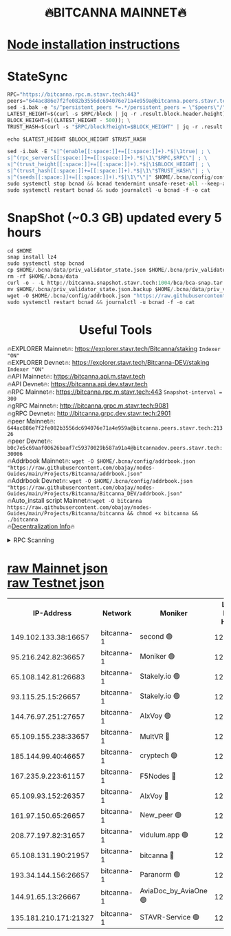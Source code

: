 <h1 align="center"> 🔥BITCANNA MAINNET🔥</h1>


[Node installation instructions](https://github.com/obajay/nodes-Guides/tree/main/Projects/Bitcanna)
=

# StateSync
```python
RPC="https://bitcanna.rpc.m.stavr.tech:443"
peers="644ac886e7f2fe082b3556dc694076e71a4e959a@bitcanna.peers.stavr.tech:21326"
sed -i.bak -e "s/^persistent_peers *=.*/persistent_peers = \"$peers\"/" $HOME/.bcna/config/config.toml
LATEST_HEIGHT=$(curl -s $RPC/block | jq -r .result.block.header.height); \
BLOCK_HEIGHT=$((LATEST_HEIGHT - 500)); \
TRUST_HASH=$(curl -s "$RPC/block?height=$BLOCK_HEIGHT" | jq -r .result.block_id.hash)

echo $LATEST_HEIGHT $BLOCK_HEIGHT $TRUST_HASH

sed -i.bak -E "s|^(enable[[:space:]]+=[[:space:]]+).*$|\1true| ; \
s|^(rpc_servers[[:space:]]+=[[:space:]]+).*$|\1\"$RPC,$RPC\"| ; \
s|^(trust_height[[:space:]]+=[[:space:]]+).*$|\1$BLOCK_HEIGHT| ; \
s|^(trust_hash[[:space:]]+=[[:space:]]+).*$|\1\"$TRUST_HASH\"| ; \
s|^(seeds[[:space:]]+=[[:space:]]+).*$|\1\"\"|" $HOME/.bcna/config/config.toml
sudo systemctl stop bcnad && bcnad tendermint unsafe-reset-all --keep-addr-book
sudo systemctl restart bcnad && sudo journalctl -u bcnad -f -o cat
```
# SnapShot (~0.3 GB) updated every 5 hours
```python
cd $HOME
snap install lz4
sudo systemctl stop bcnad
cp $HOME/.bcna/data/priv_validator_state.json $HOME/.bcna/priv_validator_state.json.backup
rm -rf $HOME/.bcna/data
curl -o - -L http://bitcanna.snapshot.stavr.tech:1004/bca/bca-snap.tar.lz4 | lz4 -c -d - | tar -x -C $HOME/.bcna --strip-components 2
mv $HOME/.bcna/priv_validator_state.json.backup $HOME/.bcna/data/priv_validator_state.json
wget -O $HOME/.bcna/config/addrbook.json "https://raw.githubusercontent.com/obajay/nodes-Guides/main/Projects/Bitcanna/addrbook.json"
sudo systemctl restart bcnad && journalctl -u bcnad -f -o cat
```

 <h1 align="center"> Useful Tools</h1>

🔥EXPLORER Mainnet🔥:    https://explorer.stavr.tech/Bitcanna/staking          `Indexer "ON"` \
🔥EXPLORER Devnet🔥:     https://explorer.stavr.tech/Bitcanna-DEV/staking     `Indexer "ON"` \
🔥API Mainnet🔥:         https://bitcanna.api.m.stavr.tech \
🔥API Devnet🔥:          https://bitcanna.api.dev.stavr.tech \
🔥RPC Mainnet🔥:         https://bitcanna.rpc.m.stavr.tech:443         `Snapshot-interval = 300` \
🔥gRPC Mainnet🔥:        http://bitcanna.grpc.m.stavr.tech:9081 \
🔥gRPC Devnet🔥:         http://bitcanna.grpc.dev.stavr.tech:2901 \
🔥peer Mainnet🔥:        `644ac886e7f2fe082b3556dc694076e71a4e959a@bitcanna.peers.stavr.tech:21326` \
🔥peer Devnet🔥:         `b0c7e5c69aaf00626baaf7c59370029b587a91a4@bitcannadev.peers.stavr.tech:30006` \
🔥Addrbook Mainnet🔥:    ```wget -O $HOME/.bcna/config/addrbook.json "https://raw.githubusercontent.com/obajay/nodes-Guides/main/Projects/Bitcanna/addrbook.json"``` \
🔥Addrbook Devnet🔥:    ```wget -O $HOME/.bcna/config/addrbook.json "https://raw.githubusercontent.com/obajay/nodes-Guides/main/Projects/Bitcanna/Bitcanna_DEV/addrbook.json"``` \
🔥Auto_install script Mainnet🔥:```wget -O bitcanna https://raw.githubusercontent.com/obajay/nodes-Guides/main/Projects/Bitcanna/bitcanna && chmod +x bitcanna && ./bitcanna``` \
🔥[Decentralization Info](https://github.com/obajay/StateSync-snapshots/tree/main/Projects/Bitcanna/Decentralization)🔥


<details>
<summary>RPC Scanning</summary>

<h2 align="center"> We scan nodes in real time every 4 hours. And we provide the final result of RPC endpoints.
We cannot influence the operation of these nodes in any way. </h2>


```python
If Voting Power is higher than 0 --> then the Node is a validator of the network and may be subject to attack and be a potential threat to the chain.
```
```python
We marked such validators with a red symbol
```

</details>

[raw Mainnet json](https://rpc-check.bcam.stavr.tech/bcam/rpc-bcam-result.json) \
[raw Testnet json](https://github.com/obajay/StateSync-snapshots/tree/main/Projects/Bitcanna/Rpc-Check-Testnet)
=



<table><tr><th>IP-Address</th><th>Network</th><th>Moniker</th><th>Latest Block Height</th><th>Earliest Block Height</th><th>Catching Up</th><th>Tx Index</th><th>Voting Power</th><th>Scan Time</th></tr><tr><td>149.102.133.38:16657</td><td>bitcanna-1</td><td>second 🟢</td><td>12706453</td><td>1</td><td>False</td><td>on</td><td>0</td><td>2024-02-23T01:41:21.633192000UTC</td></tr><tr><td>95.216.242.82:36657</td><td>bitcanna-1</td><td>Moniker 🟢</td><td>12706443</td><td>5776907</td><td>False</td><td>on</td><td>0</td><td>2024-02-23T01:40:20.811872377UTC</td></tr><tr><td>65.108.142.81:26683</td><td>bitcanna-1</td><td>Stakely.io 🟢</td><td>12706447</td><td>6152001</td><td>False</td><td>on</td><td>0</td><td>2024-02-23T01:40:44.916448317UTC</td></tr><tr><td>93.115.25.15:26657</td><td>bitcanna-1</td><td>Stakely.io 🟢</td><td>12706445</td><td>6520001</td><td>False</td><td>on</td><td>0</td><td>2024-02-23T01:40:36.389543275UTC</td></tr><tr><td>144.76.97.251:27657</td><td>bitcanna-1</td><td>AlxVoy 🟢</td><td>12706451</td><td>8805201</td><td>False</td><td>on</td><td>0</td><td>2024-02-23T01:41:10.982842349UTC</td></tr><tr><td>65.109.155.238:33657</td><td>bitcanna-1</td><td>MultVR 🔴</td><td>12706448</td><td>9933415</td><td>False</td><td>on</td><td>353288</td><td>2024-02-23T01:40:52.608643369UTC</td></tr><tr><td>185.144.99.40:46657</td><td>bitcanna-1</td><td>cryptech 🟢</td><td>12706442</td><td>11528001</td><td>False</td><td>on</td><td>0</td><td>2024-02-23T01:40:16.335541828UTC</td></tr><tr><td>167.235.9.223:61157</td><td>bitcanna-1</td><td>F5Nodes 🔴</td><td>12706448</td><td>12084001</td><td>False</td><td>on</td><td>570</td><td>2024-02-23T01:40:54.971051606UTC</td></tr><tr><td>65.109.93.152:26357</td><td>bitcanna-1</td><td>AlxVoy 🔴</td><td>12706453</td><td>12109301</td><td>False</td><td>on</td><td>1391795</td><td>2024-02-23T01:41:22.234825583UTC</td></tr><tr><td>161.97.150.65:26657</td><td>bitcanna-1</td><td>New_peer 🟢</td><td>12706447</td><td>12254001</td><td>False</td><td>on</td><td>0</td><td>2024-02-23T01:40:45.205521727UTC</td></tr><tr><td>208.77.197.82:31657</td><td>bitcanna-1</td><td>vidulum.app 🟢</td><td>12596389</td><td>12386934</td><td>False</td><td>on</td><td>0</td><td>2024-02-23T01:40:48.088437439UTC</td></tr><tr><td>65.108.131.190:21957</td><td>bitcanna-1</td><td>bitcanna 🔴</td><td>12706449</td><td>12606449</td><td>False</td><td>on</td><td>419182</td><td>2024-02-23T01:40:59.433055408UTC</td></tr><tr><td>193.34.144.156:26657</td><td>bitcanna-1</td><td>Paranorm 🟢</td><td>12706449</td><td>12697701</td><td>False</td><td>on</td><td>0</td><td>2024-02-23T01:40:59.743510049UTC</td></tr><tr><td>144.91.65.13:26667</td><td>bitcanna-1</td><td>AviaDoc_by_AviaOne 🟢</td><td>12706450</td><td>12704801</td><td>False</td><td>on</td><td>0</td><td>2024-02-23T01:41:08.338840937UTC</td></tr><tr><td>135.181.210.171:21327</td><td>bitcanna-1</td><td>STAVR-Service 🟢</td><td>12706451</td><td>12705001</td><td>False</td><td>on</td><td>0</td><td>2024-02-23T01:41:10.740713973UTC</td></tr></table>
